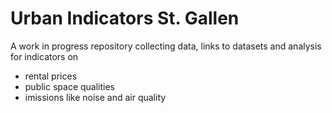 # Urban Indicators St. Gallen

A work in progress repository collecting data, links to datasets and analysis for indicators on

- rental prices
- public space qualities
- imissions like noise and air quality
